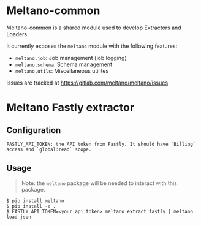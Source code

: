 # Meltano-common

Meltano-common is a shared module used to develop Extractors and Loaders.

It currently exposes the `meltano` module with the following features:

  - `meltano.job`: Job management (job logging)
  - `meltano.schema`: Schema management
  - `meltano.utils`: Miscellaneous utilites

Issues are tracked at https://gitlab.com/meltano/meltano/issues

# Meltano Fastly extractor

## Configuration

```
FASTLY_API_TOKEN: the API token from Fastly. It should have `Billing` access and `global:read` scope.
```

## Usage

> Note: the `meltano` package will be needed to interact with this package.

```
$ pip install meltano
$ pip install -e .
$ FASTLY_API_TOKEN=<your_api_token> meltano extract fastly | meltano load json
```
